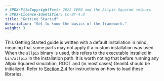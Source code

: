 ```yaml
---
# SPDX-FileCopyrightText: 2022 CERN and the Allpix Squared authors
# SPDX-License-Identifier: CC-BY-4.0
title: "Getting Started"
description: "Get to know the basics of the framework."
weight: 3
---
```


This Getting Started guide is written with a default installation in mind, meaning that some parts may not apply if a custom
installation was used. When the `allpix` binary is used, this refers to the executable installed in `bin/allpix` in the
installation path. It is worth noting that before running any Allpix Squared simulation, ROOT and (in most cases) Geant4
should be initialized. Refer to [Section 2.4](../02_installation/04_initializing_dependencies.md) for instructions on how to
load these libraries.
